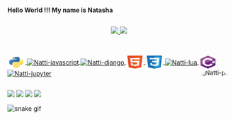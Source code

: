 #### Hello World !!! My name is Natasha 

##

<div align="center">
  <a href="https://github.com/Nattiih">
  <img height="180em" src="https://github-readme-stats.vercel.app/api?username=Nattiih&show_icons=true&theme=dracula&include_all_commits=true&count_private=true"/>
  <img height="180em" src="https://github-readme-stats.vercel.app/api/top-langs/?username=Nattiih&layout=compact&langs_count=7&theme=dracula"/>
</div>

##
 
<div style="display: inline_block"><br>
  <img align="center" alt="Natti-Python" height="30" width="40" src="https://raw.githubusercontent.com/devicons/devicon/master/icons/python/python-original.svg">
  <img align="center" alt="Natti-javascript" height="30" width="40" src="https://cdn.jsdelivr.net/gh/devicons/devicon/icons/javascript/javascript-original.svg">
  <img align="center" alt="Natti-django" height="30" width="30" src="https://cdn.discordapp.com/attachments/928806267697369128/957523638624604170/unknown.png">
  <img align="center" alt="Natti-HTML" height="30" width="40" src="https://raw.githubusercontent.com/devicons/devicon/master/icons/html5/html5-original.svg">
  <img align="center" alt="Natti-CSS" height="30" width="40" src="https://raw.githubusercontent.com/devicons/devicon/master/icons/css3/css3-original.svg">
  <img align="center" alt="Natti-lua" height="30" width="40" src="https://cdn.jsdelivr.net/gh/devicons/devicon/icons/lua/lua-original-wordmark.svg">
  <img align="center" alt="Natti-Csharp" height="30" width="40" src="https://raw.githubusercontent.com/devicons/devicon/master/icons/csharp/csharp-original.svg">
  <img align="center" alt="Natti-jupyter" height="30" width="40" src= "https://cdn.jsdelivr.net/gh/devicons/devicon/icons/jupyter/jupyter-original-wordmark.svg">
  <img align="right" alt="Natti-pic" height="150" style="border-radius:50px;" src="https://media.discordapp.net/attachments/857445053710860318/1078858534286008360/download_3.jpeg?width=671&height=671">
</div>
  
##  
  
<div> 
  <a href="https://www.youtube.com/@nation3713" target="_blank"><img src="https://img.shields.io/badge/YouTube-FF0000?style=for-the-badge&logo=youtube&logoColor=white" target="_blank"></a>
 	<a href="https://www.twitch.tv/nattiih" target="_blank"><img src="https://img.shields.io/badge/Twitch-9146FF?style=for-the-badge&logo=twitch&logoColor=white" target="_blank"></a>
 <a href="https://discord.gg/nationresources" target="_blank"><img src="https://img.shields.io/badge/Discord-7289DA?style=for-the-badge&logo=discord&logoColor=white" target="_blank"></a> 
  <a href = "mailto:natisailvaa@outlook.com"><img src="https://img.shields.io/badge/-Gmail-%23333?style=for-the-badge&logo=gmail&logoColor=white" target="_blank"></a> 
 
  ![snake gif](https://github.com/Nattiih/Nattiih/blob/output/github-contribution-grid-snake.svg)
 
</div>

